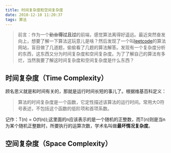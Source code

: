 ```yaml
---
title: 时间复杂度和空间复杂度
date: 2018-12-10 11:20:37
tags: 算法
---
```

<!--toc-->
> 前言：作为一个~~勤奋~~**得过且过**的前端，感觉算法离得好遥远。最近突然奋发向上，想要了解一下算法这玩意儿是啥？然后发现了一个叫[leetcode](https://leetcode-cn.com/problemset/all/)的算法网站，盲目做了几道题，偷偷看了几题的算法解答。发现有一个复杂度分析的东西，这东西又分为时间复杂度和空间复杂度。为了了解自己的算法有多烂，当然我要了解这时间复杂度和空间复杂度是什么东西？

## 时间复杂度（Time Complexity）

顾名思义就是和时间有关的，那就是运行时间长短的事儿了。根据维基百科定义：
> 算法的时间复杂度是一个函数，它定性描述该算法的运行时间。常用大O符号表述，不包括这个函数的低阶项和首项系数。

记作：T(n) = O(f(n));这里面的n应该表示的是一个随机的正整数，而T(n)则是当n为某个随机正整数时，所要执行的运算次数，学术名叫做**最坏情况复杂度**。

## 空间复杂度（Space Complexity）

